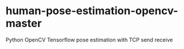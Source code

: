 # human-pose-estimation-opencv-master
 Python OpenCV Tensorflow pose estimation with TCP send receive
